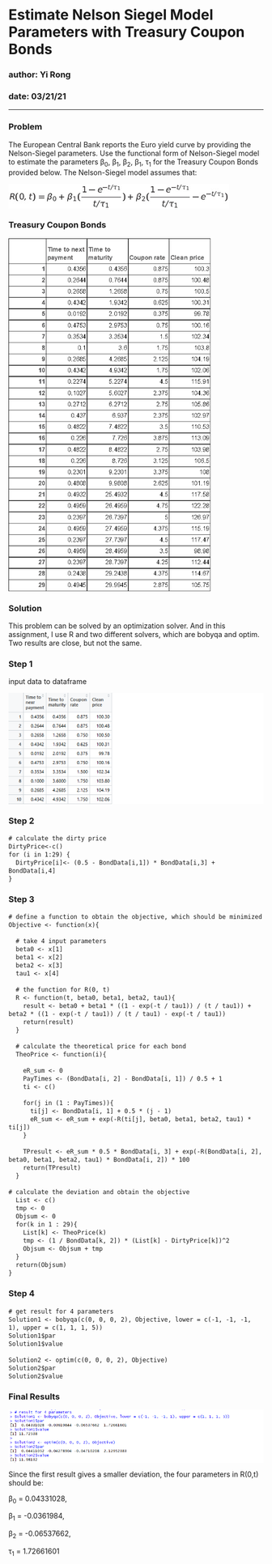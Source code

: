 # Estimate Nelson Siegel Model Parameters with Treasury Coupon Bonds
 
### author: Yi Rong
### date: 03/21/21

---

### Problem
The European Central Bank reports the Euro yield curve by providing the Nelson-Siegel parameters. Use the functional form of Nelson-Siegel model to estimate the parameters
&beta;<sub>0</sub>, &beta;<sub>1</sub>, &beta;<sub>2</sub>, &beta;<sub>1</sub>, &tau;<sub>1</sub>
for the Treasury Coupon Bonds provided below. The Nelson-Siegel model assumes
that:

<img src="media/image1.png" align="center">

### Treasury Coupon Bonds

<img src="media/image2.png" width = "400" align="center">

### Solution

This problem can be solved by an optimization solver. And in this assignment, I use R and two  different solvers, which are bobyqa and optim. Two results are close, but not the same.

### Step 1 

input data to dataframe

<img src="media/image3.png" align="center">

### Step 2 

```{r }
# calculate the dirty price
DirtyPrice<-c()
for (i in 1:29) {
  DirtyPrice[i]<- (0.5 - BondData[i,1]) * BondData[i,3] + BondData[i,4]
}

```

### Step 3

```{r }
# define a function to obtain the objective, which should be minimized
Objective <- function(x){
  
  # take 4 input parameters
  beta0 <- x[1]
  beta1 <- x[2]
  beta2 <- x[3]
  tau1 <- x[4]
  
  # the function for R(0, t)
  R <- function(t, beta0, beta1, beta2, tau1){
    result <- beta0 + beta1 * ((1 - exp(-t / tau1)) / (t / tau1)) + beta2 * ((1 - exp(-t / tau1)) / (t / tau1) - exp(-t / tau1))
    return(result)
  }
  
  # calculate the theoretical price for each bond
  TheoPrice <- function(i){
    
    eR_sum <- 0
    PayTimes <- (BondData[i, 2] - BondData[i, 1]) / 0.5 + 1
    ti <- c()
    
    for(j in (1 : PayTimes)){
      ti[j] <- BondData[i, 1] + 0.5 * (j - 1)
      eR_sum <- eR_sum + exp(-R(ti[j], beta0, beta1, beta2, tau1) * ti[j])
    }
    
    TPresult <- eR_sum * 0.5 * BondData[i, 3] + exp(-R(BondData[i, 2], beta0, beta1, beta2, tau1) * BondData[i, 2]) * 100
    return(TPresult)
  }
  
# calculate the deviation and obtain the objective
  List <- c()
  tmp <- 0
  Objsum <- 0
  for(k in 1 : 29){
    List[k] <- TheoPrice(k)
    tmp <- (1 / BondData[k, 2]) * (List[k] - DirtyPrice[k])^2
    Objsum <- Objsum + tmp
  }
  return(Objsum)
}
```

### Step 4

```{r }
# get result for 4 parameters
Solution1 <- bobyqa(c(0, 0, 0, 2), Objective, lower = c(-1, -1, -1, 1), upper = c(1, 1, 1, 5))
Solution1$par
Solution1$value

Solution2 <- optim(c(0, 0, 0, 2), Objective)
Solution2$par
Solution2$value
```

### Final Results

<img src="media/image4.png" align="center">

Since the first result gives a smaller deviation, the four parameters in R(0,t) should be:

&beta;<sub>0</sub> = 0.04331028, 

&beta;<sub>1</sub> = -0.0361984,

&beta;<sub>2</sub> = -0.06537662, 

&tau;<sub>1</sub> = 1.72661601
